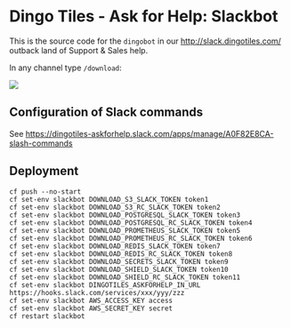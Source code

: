 # Dingo Tiles - Ask for Help: Slackbot

This is the source code for the `dingobot` in our http://slack.dingotiles.com/ outback land of Support & Sales help.

In any channel type `/download`:

![](http://cl.ly/3y0b3a113n0L/download/Image%202016-02-18%20at%203.08.48%20pm.png)

## Configuration of Slack commands

See https://dingotiles-askforhelp.slack.com/apps/manage/A0F82E8CA-slash-commands

## Deployment

```
cf push --no-start
cf set-env slackbot DOWNLOAD_S3_SLACK_TOKEN token1
cf set-env slackbot DOWNLOAD_S3_RC_SLACK_TOKEN token2
cf set-env slackbot DOWNLOAD_POSTGRESQL_SLACK_TOKEN token3
cf set-env slackbot DOWNLOAD_POSTGRESQL_RC_SLACK_TOKEN token4
cf set-env slackbot DOWNLOAD_PROMETHEUS_SLACK_TOKEN token5
cf set-env slackbot DOWNLOAD_PROMETHEUS_RC_SLACK_TOKEN token6
cf set-env slackbot DOWNLOAD_REDIS_SLACK_TOKEN token7
cf set-env slackbot DOWNLOAD_REDIS_RC_SLACK_TOKEN token8
cf set-env slackbot DOWNLOAD_SECRETS_SLACK_TOKEN token9
cf set-env slackbot DOWNLOAD_SHIELD_SLACK_TOKEN token10
cf set-env slackbot DOWNLOAD_SHIELD_RC_SLACK_TOKEN token11
cf set-env slackbot DINGOTILES_ASKFORHELP_IN_URL https://hooks.slack.com/services/xxx/yyy/zzz
cf set-env slackbot AWS_ACCESS_KEY access
cf set-env slackbot AWS_SECRET_KEY secret
cf restart slackbot
```
